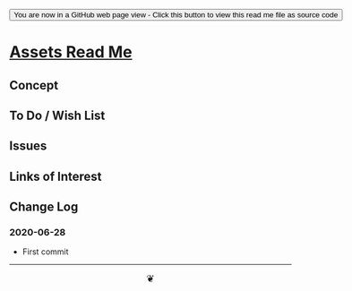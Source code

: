 <span style=display:none; >[You are now in a GitHub source code view - click this link to view Read Me file as a web page]( https://theo-armour.github.io/2020/assets/readme.html  "View file as a web page." ) </span>

<div><input type=button onclick=window.location.href="https://github.com/theo-armour/2020/tree/master/assets/";
value='You are now in a GitHub web page view - Click this button to view this read me file as source code' ></div>


# [Assets Read Me]( https://theo-armour.github.io/2020/assets/readme.html )

<!--@@@
<div style=height:300px;overflow:hidden;width:100%;resize:both; ><iframe src=https://theo-armour.github.io/2020/ height=100% width=100% ></iframe></div>
_Assets_

### Full Screen: [Assets]( https://theo-armour.github.io/2020/assets/ )
@@@-->


## Concept


## To Do / Wish List


## Issues


## Links of Interest


## Change Log


### 2020-06-28

* First commit


***

<center title="hello!" ><a href=javascript:window.scrollTo(0,0); style=font-size:2ch;text-decoration:none; > ❦ </a></center>
